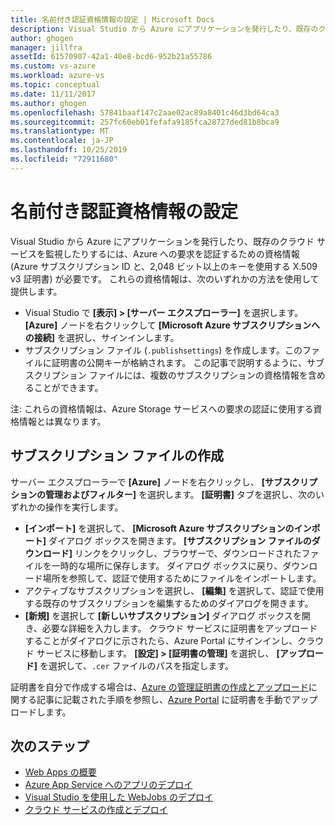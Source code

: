 ```yaml
---
title: 名前付き認証資格情報の設定 | Microsoft Docs
description: Visual Studio から Azure にアプリケーションを発行したり、既存のクラウド サービスを監視したりできるように、Visual Studio が Azure への要求の認証に使用できる資格情報を指定する方法について説明します。
author: ghogen
manager: jillfra
assetId: 61570907-42a1-40e8-bcd6-952b21a55786
ms.custom: vs-azure
ms.workload: azure-vs
ms.topic: conceptual
ms.date: 11/11/2017
ms.author: ghogen
ms.openlocfilehash: 57841baaf147c2aae02ac89a8401c46d3bd64ca3
ms.sourcegitcommit: 257fc60eb01fefafa9185fca28727ded81b8bca9
ms.translationtype: MT
ms.contentlocale: ja-JP
ms.lasthandoff: 10/25/2019
ms.locfileid: "72911680"
---
```

# <a name="set-up-named-authentication-credentials"></a>名前付き認証資格情報の設定

Visual Studio から Azure にアプリケーションを発行したり、既存のクラウド サービスを監視したりするには、Azure への要求を認証するための資格情報 (Azure サブスクリプション ID と、2,048 ビット以上のキーを使用する X.509 v3 証明書) が必要です。 これらの資格情報は、次のいずれかの方法を使用して提供します。

- Visual Studio で **[表示] > [サーバー エクスプローラー]** を選択します。 **[Azure]** ノードを右クリックして **[Microsoft Azure サブスクリプションへの接続]** を選択し、サインインします。
- サブスクリプション ファイル (`.publishsettings`) を作成します。このファイルに証明書の公開キーが格納されます。 この記事で説明するように、サブスクリプション ファイルには、複数のサブスクリプションの資格情報を含めることができます。

注: これらの資格情報は、Azure Storage サービスへの要求の認証に使用する資格情報とは異なります。

## <a name="create-a-subscription-file"></a>サブスクリプション ファイルの作成

サーバー エクスプローラーで **[Azure]** ノードを右クリックし、 **[サブスクリプションの管理およびフィルター]** を選択します。 **[証明書]** タブを選択し、次のいずれかの操作を実行します。

- **[インポート]** を選択して、 **[Microsoft Azure サブスクリプションのインポート]** ダイアログ ボックスを開きます。 **[サブスクリプション ファイルのダウンロード]** リンクをクリックし、ブラウザーで、ダウンロードされたファイルを一時的な場所に保存します。 ダイアログ ボックスに戻り、ダウンロード場所を参照して、認証で使用するためにファイルをインポートします。
- アクティブなサブスクリプションを選択し、 **[編集]** を選択して、認証で使用する既存のサブスクリプションを編集するためのダイアログを開きます。
- **[新規]** を選択して **[新しいサブスクリプション]** ダイアログ ボックスを開き、必要な詳細を入力します。 クラウド サービスに証明書をアップロードすることがダイアログに示されたら、Azure Portal にサインインし、クラウド サービスに移動します。 **[設定] > [証明書の管理]** を選択し、 **[アップロード]** を選択して、`.cer` ファイルのパスを指定します。

証明書を自分で作成する場合は、[Azure の管理証明書の作成とアップロード](https://msdn.microsoft.com/library/windowsazure/gg551722.aspx)に関する記事に記載された手順を参照し、[Azure Portal](https://portal.azure.com/) に証明書を手動でアップロードします。

## <a name="next-steps"></a>次のステップ

- [Web Apps の概要](/azure/app-service/)
- [Azure App Service へのアプリのデプロイ](/azure/app-service/app-service-deploy-local-git)
- [Visual Studio を使用した WebJobs のデプロイ](/azure/app-service/websites-dotnet-deploy-webjobs)
- [クラウド サービスの作成とデプロイ](/azure/cloud-services/cloud-services-how-to-create-deploy-portal)
